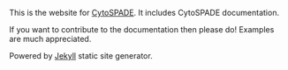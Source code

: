 This is the website for [CytoSPADE](http://www.cytospade.org).
It includes CytoSPADE documentation.

If you want to contribute to the documentation then please do!
Examples are much appreciated.

Powered by [Jekyll](https://github.com/mojombo/jekyll) static site generator.

